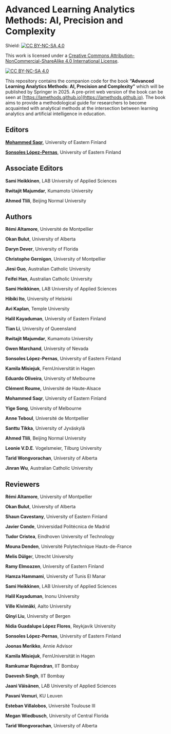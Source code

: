 # Advanced Learning Analytics Methods: AI, Precision and Complexity


Shield: [![CC BY-NC-SA 4.0][cc-by-nc-sa-shield]][cc-by-nc-sa]

This work is licensed under a
[Creative Commons Attribution-NonCommercial-ShareAlike 4.0 International License][cc-by-nc-sa].

[![CC BY-NC-SA 4.0][cc-by-nc-sa-image]][cc-by-nc-sa]

[cc-by-nc-sa]: http://creativecommons.org/licenses/by-nc-sa/4.0/
[cc-by-nc-sa-image]: https://licensebuttons.net/l/by-nc-sa/4.0/88x31.png
[cc-by-nc-sa-shield]: https://img.shields.io/badge/License-CC%20BY--NC--SA%204.0-lightgrey.svg



This repository contains the companion code for the book **“Advanced Learning Analytics Methods: AI, Precision and Complexity”** which will be published by Springer in 2025. A pre-print web version of the book can be seen at [https://lamethods.github.io](https://lamethods.github.io). The book aims to provide a methodological guide for researchers to become acquainted with analytical methods at the intersection between learning analytics and artificial intelligence in education.

## Editors

[**Mohammed Saqr**](https://saqr.me), University of Eastern Finland

[**Sonsoles López-Pernas**](https://sonsoles.me), University of Eastern Finland

## Associate Editors

**Sami Heikkinen**, LAB University of Applied Sciences

**Rwitajit Majumdar**, Kumamoto University 

**Ahmed Tlili**, Beijing Normal University

## Authors

**Rémi Altamore**, Université de Montpellier

**Okan Bulut**, University of Alberta

**Daryn Dever**, University of Florida

**Christophe Gernigon**, University of Montpellier

**Jiesi Guo**,  Australian Catholic University

**Feifei Han**, Australian Catholic University

**Sami Heikkinen**, LAB University of Applied Sciences

**Hibiki Ito**, University of Helsinki

**Avi Kaplan**, Temple University

**Halil Kayaduman**, University of Eastern Finland

**Tian Li**, University of Queensland

**Rwitajit Majumdar**, Kumamoto University 

**Gwen Marchand**, University of Nevada

**Sonsoles López-Pernas**, University of Eastern Finland

**Kamila Misiejuk**, FernUniversität in Hagen

**Eduardo Oliveira**, University of Melbourne

**Clément Roume,** Université de Haute-Alsace

**Mohammed Saqr**, University of Eastern Finland

**Yige Song**,  University of Melbourne

**Anne Teboul**, Université de Montpellier

**Santtu Tikka**, University of Jyväskylä

**Ahmed Tlili**, Beijing Normal University

**Leonie V.D.E**. Vogelsmeier, Tilburg University

**Tarid Wongvorachan**, University of Alberta

**Jinran Wu**, Australian Catholic University


## Reviewers

**Rémi Altamore**, University of Montpellier

**Okan Bulut**, University of Alberta

**Shaun Cavestany**, University of Eastern Finland

**Javier Conde**, Universidad Politécnica de Madrid

**Tudor Cristea**, Eindhoven University of Technology

**Mouna Denden**, Université Polytechnique Hauts-de-France

**Melis Dülge**r, Utrecht University

**Ramy Elmoazen**, University of Eastern Finland

**Hamza Hammami**, University of Tunis El Manar

**Sami Heikkinen**, LAB University of Applied Sciences

**Halil Kayaduman**, Inonu University

**Ville Kivimäki**, Aalto University

**Qinyi Liu**, University of Bergen

**Nidia Guadalupe López Flores**, Reykjavik University

**Sonsoles López-Pernas**, University of Eastern Finland

**Joonas Merikko**, Annie Advisor

**Kamila Misiejuk**, FernUniversität in Hagen

**Ramkumar Rajendran**, IIT Bombay

**Daevesh Singh**, IIT Bombay

**Jaani Väisänen**, LAB University of Applied Sciences

**Pavani Vemuri**, KU Leuven

**Esteban Villalobos**, Université Toulouse III 

**Megan Wiedbusch**, University of Central Florida

**Tarid Wongvorachan**, University of Alberta

